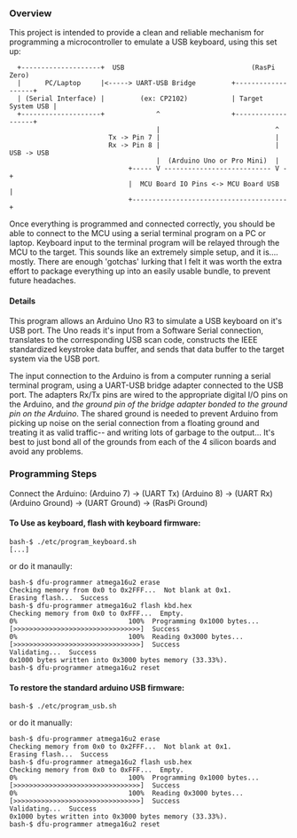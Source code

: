### Overview

This project is intended to provide a clean and reliable mechanism for 
programming a microcontroller to emulate a USB keyboard, using this set up:
```
  +--------------------+  USB                                (RasPi Zero)
  |      PC/Laptop     |<-----> UART-USB Bridge         +-------------------+
  | (Serial Interface) |         (ex: CP2102)           | Target System USB |
  +--------------------+             ^                  +-------------------+
                                     |                             ^
                         Tx -> Pin 7 |                             |
                         Rx -> Pin 8 |                             | USB -> USB
                                     |  (Arduino Uno or Pro Mini)  |
                              +----- V --------------------------- V -+
                              |  MCU Board IO Pins <-> MCU Board USB  |
                              +---------------------------------------+
```
Once everything is programmed and connected correctly, you should be able to
connect to the MCU using a serial terminal program on a PC or laptop. Keyboard
input to the terminal program will be relayed through the MCU to the target.
This sounds like an extremely simple setup, and it is.... mostly. There are
enough 'gotchas' lurking that I felt it was worth the extra effort to package
everything up into an easily usable bundle, to prevent future headaches.

#### Details

This program allows an Arduino Uno R3 to simulate a USB keyboard on it's USB
port. The Uno reads it's input from a Software Serial connection, translates to
the corresponding USB scan code, constructs the IEEE standardized keystroke
data buffer, and sends that data buffer to the target system via the USB port. 

The input connection to the Arduino is from a computer running a serial
terminal program, using a UART-USB bridge adapter connected to the USB port.
The adapters  Rx/Tx pins are wired to the appropriate digital I/O pins on the
Arduino, and *the ground pin of the bridge adapter bonded to the ground pin on
the Arduino*. The shared ground is needed to prevent Arduino from picking up
noise on the serial connection from a floating ground and treating it as valid
traffic-- and writing lots of garbage to the output... It's best to just bond
all of the grounds from each of the 4 silicon boards and avoid any problems.

### Programming Steps

Connect the Arduino:
  (Arduino 7) -> (UART Tx) 
  (Arduino 8) -> (UART Rx)
  (Arduino Ground) -> (UART Ground) -> (RasPi Ground)

#### To Use as keyboard, flash with keyboard firmware:
```
bash-$ ./etc/program_keyboard.sh
[...]
```

or do it manaully:
```
bash-$ dfu-programmer atmega16u2 erase
Checking memory from 0x0 to 0x2FFF...  Not blank at 0x1.
Erasing flash...  Success
bash-$ dfu-programmer atmega16u2 flash kbd.hex 
Checking memory from 0x0 to 0xFFF...  Empty.
0%                            100%  Programming 0x1000 bytes...
[>>>>>>>>>>>>>>>>>>>>>>>>>>>>>>>>]  Success
0%                            100%  Reading 0x3000 bytes...
[>>>>>>>>>>>>>>>>>>>>>>>>>>>>>>>>]  Success
Validating...  Success
0x1000 bytes written into 0x3000 bytes memory (33.33%).
bash-$ dfu-programmer atmega16u2 reset
```

#### To restore the standard arduino USB firmware:
```
bash-$ ./etc/program_usb.sh
```

or do it manually:
```
bash-$ dfu-programmer atmega16u2 erase
Checking memory from 0x0 to 0x2FFF...  Not blank at 0x1.
Erasing flash...  Success
bash-$ dfu-programmer atmega16u2 flash usb.hex 
Checking memory from 0x0 to 0xFFF...  Empty.
0%                            100%  Programming 0x1000 bytes...
[>>>>>>>>>>>>>>>>>>>>>>>>>>>>>>>>]  Success
0%                            100%  Reading 0x3000 bytes...
[>>>>>>>>>>>>>>>>>>>>>>>>>>>>>>>>]  Success
Validating...  Success
0x1000 bytes written into 0x3000 bytes memory (33.33%).
bash-$ dfu-programmer atmega16u2 reset
```
